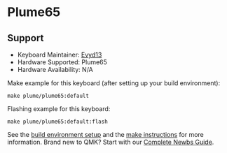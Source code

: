 # Plume65

## Support
* Keyboard Maintainer: [Evyd13](https://github.com/evyd13)
* Hardware Supported: Plume65
* Hardware Availability: N/A

Make example for this keyboard (after setting up your build environment):

    make plume/plume65:default

Flashing example for this keyboard:

    make plume/plume65:default:flash

See the [build environment setup](https://docs.qmk.fm/#/getting_started_build_tools) and the [make instructions](https://docs.qmk.fm/#/getting_started_make_guide) for more information. Brand new to QMK? Start with our [Complete Newbs Guide](https://docs.qmk.fm/#/newbs).
